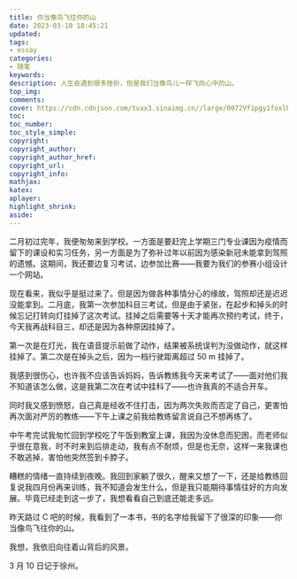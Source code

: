 ```yaml
---
title: 你当像鸟飞往你的山
date: 2023-03-10 18:45:21
updated:
tags:
- essay
categories:
- 随笔
keywords:
description: 人生会遇到很多挫折，但是我们当像鸟儿一样飞向心中的山。
top_img:
comments:
cover: https://cdn.cdnjson.com/tvax3.sinaimg.cn//large/0072Vf1pgy1foxlhyr0vsj31hc0u0ndt.jpg
toc:
toc_number:
toc_style_simple:
copyright:
copyright_author:
copyright_author_href:
copyright_url:
copyright_info:
mathjax:
katex:
aplayer:
highlight_shrink:
aside:
---
```


二月初过完年，我便匆匆来到学校。一方面是要赶完上学期三门专业课因为疫情而留下的课设和实习任务，另一方面是为了弥补过年以前因为感染新冠未能拿到驾照的遗憾。这期间，我还要边复习考试，边参加比赛——我要为我们的参赛小组设计一个网站。

现在看来，我似乎是挺过来了。但是因为做各种事情分心的缘故，驾照却还是迟迟没能拿到。二月底，我第一次参加科目三考试，但是由于紧张，在起步和掉头的时候忘记打转向灯挂掉了这次考试。挂掉之后需要等十天才能再次预约考试，终于，今天我再战科目三，却还是因为各种原因挂掉了。

第一次是在灯光，我在语音提示前做了动作，结果被系统误判为没做动作，就这样挂掉了。第二次是在掉头之后，因为一档行驶距离超过 50 m 挂掉了。

我感到很伤心，也许我不应该告诉妈妈，告诉教练我今天来考试了——面对他们我不知道该怎么做，这是我第二次在考试中挂科了——也许我真的不适合开车。

同时我又感到愤怒，自己真是经收不住打击，因为两次失败而否定了自己，更害怕再次面对严厉的教练——下午上课之前我给教练留言说自己不想再练了。

中午考完试我匆忙回到学校吃了午饭到教室上课，我因为没休息而犯困，而老师似乎很在意我，时不时来到后排走动，我有点不耐烦，但是也无奈，这样一来我课也不敢逃掉，害怕他突然签到卡脖子。

糟糕的情绪一直持续到夜晚。我回到家躺了很久，醒来又想了一下，还是给教练回复说我四月份再来训练，我不知道会发生什么，但是我只能期待事情往好的方向发展。毕竟已经走到这一步了，我想看看自己到底还能走多远。

昨天路过 C 吧的时候，我看到了一本书，书的名字给我留下了很深的印象——你当像鸟飞往你的山。

我想，我依旧向往着山背后的风景。

3 月 10 日记于徐州。
